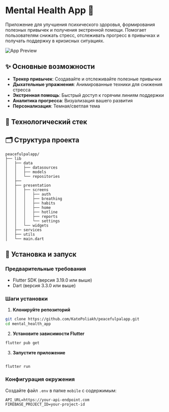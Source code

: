 # Mental Health App 🌿

Приложение для улучшения психического здоровья, формирования полезных привычек и получения экстренной помощи. Помогает пользователям снижать стресс, отслеживать прогресс в привычках и получать поддержку в кризисных ситуациях.

![App Preview](https://via.placeholder.com/800x400?text=App+Screenshots+Here)

## ✨ Основные возможности

- **Трекер привычек**: Создавайте и отслеживайте полезные привычки
- **Дыхательные упражнения**: Анимированные техники для снижения стресса
- **Экстренная помощь**: Быстрый доступ к горячим линиям поддержки
- **Аналитика прогресса**: Визуализация вашего развития
- **Персонализация**: Темная/светлая тема

## 🧩 Технологический стек


## 🗂 Структура проекта

```
peacefulpalapp/
├── lib
│   ├── data
│   │   ├── datasources
│   │   ├── models
│   │   └── repositories
│   ├── 
│   ├── presentation
│   │   ├── screens
│   │   │   ├── auth
│   │   │   ├── breathing
│   │   │   ├── habits
│   │   │   ├── home
│   │   │   ├── hotline
│   │   │   ├── reports
│   │   │   └── settings
│   │   └── widgets
│   ├── services
│   ├── utils
│   └── main.dart
```

## 🚀 Установка и запуск

### Предварительные требования
- Flutter SDK (версия 3.19.0 или выше)
- Dart (версия 3.3.0 или выше)

### Шаги установки

1. **Клонируйте репозиторий**
```bash
git clone https://github.com/KatePoliakh/peacefulpalapp.git
cd mental_health_app
```

2. **Установите зависимости Flutter**
```bash
flutter pub get
```

3. **Запустите приложение**
```bash

flutter run

```

### Конфигурация окружения
Создайте файл `.env` в папке `mobile` с содержимым:
```
API_URL=https://your-api-endpoint.com
FIREBASE_PROJECT_ID=your-project-id
```

